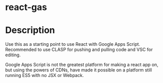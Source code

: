 # react-gas

# Description
Use this as a starting point to use React with Google Apps Script. Recommended to use CLASP for pushing and pulling code and VSC for editing.

Google Apps Script is not the greatest platform for making a react app on, but using the powers of CDNs, have made it possible on a platform still running ES5 with no JSX or Webpack.
